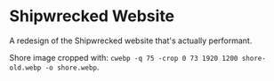 # Shipwrecked Website
A redesign of the Shipwrecked website that's actually performant.

Shore image cropped with: `cwebp -q 75 -crop 0 73 1920 1200 shore-old.webp -o shore.webp`.
